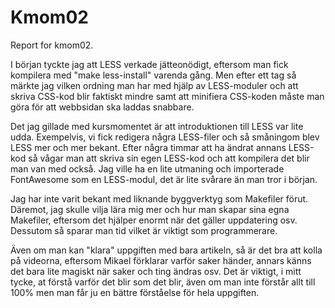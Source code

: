 Kmom02
===============================

Report for kmom02.

I början tyckte jag att LESS verkade jätteonödigt, eftersom man fick kompilera med "make less-install" varenda gång. Men efter ett tag så märkte jag vilken ordning man har med hjälp av LESS-moduler och att skriva CSS-kod blir faktiskt mindre samt att minifiera CSS-koden måste man göra för att webbsidan ska laddas snabbare.

Det jag gillade med kursmomentet är att introduktionen till LESS var lite udda. Exempelvis, vi fick redigera några LESS-filer och så småningom blev LESS mer och mer bekant. Efter några timmar att ha ändrat annans LESS-kod så vågar man att skriva sin egen LESS-kod och att kompilera det blir man van med också. Jag ville ha en lite utmaning och importerade FontAwesome som en LESS-modul, det är lite svårare än man tror i början.

Jag har inte varit bekant med liknande byggverktyg som Makefiler förut. Däremot, jag skulle vilja lära mig mer och hur man skapar sina egna Makefiler, eftersom det hjälper enormt när det gäller uppdatering osv. Dessutom så sparar man tid vilket är viktigt som programmerare.

Även om man kan "klara" uppgiften med bara artikeln, så är det bra att kolla på videorna, eftersom Mikael förklarar varför saker händer, annars känns det bara lite magiskt när saker och ting ändras osv. Det är viktigt, i mitt tycke, at förstå varför det blir som det blir, även om man inte förstår allt till 100% men man får ju en bättre förståelse för hela uppgiften.
